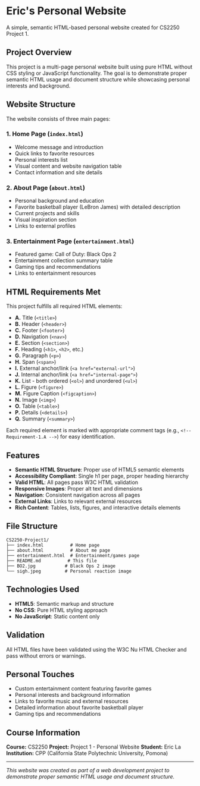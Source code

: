 # Eric's Personal Website

A simple, semantic HTML-based personal website created for CS2250 Project 1.

## Project Overview

This project is a multi-page personal website built using pure HTML without CSS styling or JavaScript functionality. The goal is to demonstrate proper semantic HTML usage and document structure while showcasing personal interests and background.

## Website Structure

The website consists of three main pages:

### 1. Home Page (`index.html`)

- Welcome message and introduction
- Quick links to favorite resources
- Personal interests list
- Visual content and website navigation table
- Contact information and site details

### 2. About Page (`about.html`)

- Personal background and education
- Favorite basketball player (LeBron James) with detailed description
- Current projects and skills
- Visual inspiration section
- Links to external profiles

### 3. Entertainment Page (`entertainment.html`)

- Featured game: Call of Duty: Black Ops 2
- Entertainment collection summary table
- Gaming tips and recommendations
- Links to entertainment resources

## HTML Requirements Met

This project fulfills all required HTML elements:

- **A.** Title (`<title>`)
- **B.** Header (`<header>`)
- **C.** Footer (`<footer>`)
- **D.** Navigation (`<nav>`)
- **E.** Section (`<section>`)
- **F.** Heading (`<h1>`, `<h2>`, etc.)
- **G.** Paragraph (`<p>`)
- **H.** Span (`<span>`)
- **I.** External anchor/link (`<a href="external-url">`)
- **J.** Internal anchor/link (`<a href="internal-page">`)
- **K.** List - both ordered (`<ol>`) and unordered (`<ul>`)
- **L.** Figure (`<figure>`)
- **M.** Figure Caption (`<figcaption>`)
- **N.** Image (`<img>`)
- **O.** Table (`<table>`)
- **P.** Details (`<details>`)
- **Q.** Summary (`<summary>`)

Each required element is marked with appropriate comment tags (e.g., `<!-- Requirement-1.A -->`) for easy identification.

## Features

- **Semantic HTML Structure**: Proper use of HTML5 semantic elements
- **Accessibility Compliant**: Single h1 per page, proper heading hierarchy
- **Valid HTML**: All pages pass W3C HTML validation
- **Responsive Images**: Proper alt text and dimensions
- **Navigation**: Consistent navigation across all pages
- **External Links**: Links to relevant external resources
- **Rich Content**: Tables, lists, figures, and interactive details elements

## File Structure

```
CS2250-Project1/
├── index.html          # Home page
├── about.html          # About me page
├── entertainment.html  # Entertainment/games page
├── README.md          # This file
├── BO2.jpg           # Black Ops 2 image
└── sigh.jpeg         # Personal reaction image
```

## Technologies Used

- **HTML5**: Semantic markup and structure
- **No CSS**: Pure HTML styling approach
- **No JavaScript**: Static content only

## Validation

All HTML files have been validated using the W3C Nu HTML Checker and pass without errors or warnings.

## Personal Touches

- Custom entertainment content featuring favorite games
- Personal interests and background information
- Links to favorite music and external resources
- Detailed information about favorite basketball player
- Gaming tips and recommendations

## Course Information

**Course:** CS2250
**Project:** Project 1 - Personal Website
**Student:** Eric La
**Institution:** CPP (California State Polytechnic University, Pomona)

---

_This website was created as part of a web development project to demonstrate proper semantic HTML usage and document structure._
